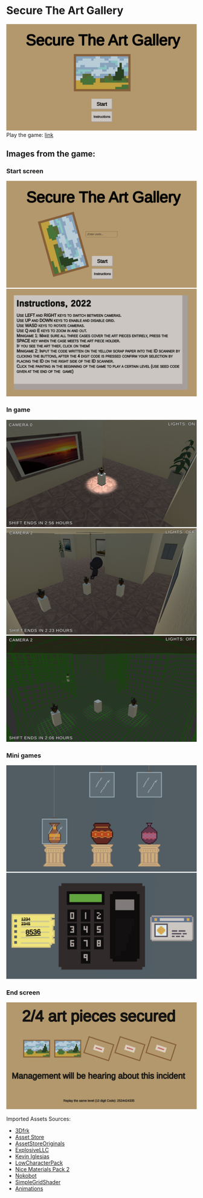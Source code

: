# Secure The Art Gallery

![Start screen showing a pixalated painting](https://github.com/paper-clips/SecureTheArtGallery/blob/main/Game%20Images/i1.png?raw=true)
Play the game: [link](https://paper-clips.github.io/SecureTheArtGallery/)

## Images from the game:
### Start screen
![Start screen showing fallen painting with secret code input](https://github.com/paper-clips/SecureTheArtGallery/blob/main/Game%20Images/i9.png?raw=true)
![Game instructions](https://github.com/paper-clips/SecureTheArtGallery/blob/main/Game%20Images/i8.png?raw=true)
### In game
![](https://github.com/paper-clips/SecureTheArtGallery/blob/main/Game%20Images/i2.png?raw=true)
![](https://github.com/paper-clips/SecureTheArtGallery/blob/main/Game%20Images/i4.png?raw=true)
![](https://github.com/paper-clips/SecureTheArtGallery/blob/main/Game%20Images/i5.png?raw=true)
### Mini games
![](https://github.com/paper-clips/SecureTheArtGallery/blob/main/Game%20Images/i3.png?raw=true)
![](https://github.com/paper-clips/SecureTheArtGallery/blob/main/Game%20Images/i6.png?raw=true)
### End screen
![](https://github.com/paper-clips/SecureTheArtGallery/blob/main/Game%20Images/i7.png?raw=true)

Imported Assets Sources:
- [3Dfrk](https://assetstore.unity.com/packages/3d/props/interior/picture-frames-with-photos-106907)
- [Asset Store](https://assetstore.unity.com/packages/2d/textures-materials/wood/wood-pattern-material-170794)
- [AssetStoreOriginals](https://assetstore.unity.com/packages/3d/environments/snaps-prototype-office-137490)
- [ExplosiveLLC](https://assetstore.unity.com/packages/3d/animations/rpg-character-mecanim-animation-pack-free-65284)
- [Kevin Iglesias](https://assetstore.unity.com/packages/3d/animations/basic-motions-free-154271)
- [LowCharacterPack](https://assetstore.unity.com/packages/3d/characters/low-character-pack-free-sample-192954)
- [Nice Materials Pack 2](https://assetstore.unity.com/packages/2d/textures-materials/nice-materials-pack-vol-2-67599)
- [Nokobot](https://assetstore.unity.com/packages/3d/environments/historic/greek-temple-vases-149134)
- [SimpleGridShader](https://assetstore.unity.com/packages/tools/simple-grid-shader-119988)
- [Animations](https://www.mixamo.com)
